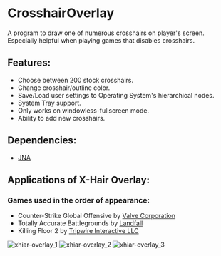 # CrosshairOverlay
A program to draw one of numerous crosshairs on player's screen. Especially helpful when playing games that disables crosshairs.

## Features:
  * Choose between 200 stock crosshairs.
  * Change crosshair/outline color.
  * Save/Load user settings to Operating System's hierarchical nodes.
  * System Tray support.
  * Only works on windowless-fullscreen mode.
  * Ability to add new crosshairs.
	
## Dependencies: 
  * [JNA](https://github.com/java-native-access/jna)

## Applications of X-Hair Overlay:
### Games used in the order of appearance: 
  * Counter-Strike Global Offensive by [Valve Corporation](https://www.valvesoftware.com/en/)
  * Totally Accurate Battlegrounds by [Landfall](http://landfall.se/)
  * Killing Floor 2 by [Tripwire Interactive LLC](https://www.tripwireinteractive.com/)



![xhiar-overlay_1](https://user-images.githubusercontent.com/25724155/54489180-c3f15200-48ba-11e9-8534-c60c730af33a.png)
![xhiar-overlay_2](https://user-images.githubusercontent.com/25724155/54489181-c489e880-48ba-11e9-80ca-24e0ce00e757.png)
![xhiar-overlay_3](https://user-images.githubusercontent.com/25724155/54489182-c489e880-48ba-11e9-8d5d-85c00a77a8ad.png)